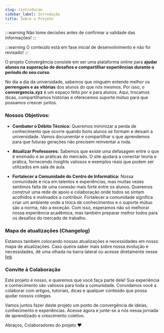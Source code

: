 ```yaml
---
slug: /introducao
sidebar_label: Introdução
title: Sobre o Projeto
---
```


:::warning
Não tome decisões antes de confirmar a validade das informações!
:::

:::warning
O conteúdo está em fase inicial de desenvolvimento e não foi revisado!
:::

O projeto Convergência consiste em ser uma plataforma online para **ajudar alunos na superação de desafios e compartilhar experiências durante o periodo do seu curso**.

No dia a dia da universidade, sabemos que ninguém entende melhor os **perrengues e as vitórias** dos alunos do que nós mesmos. Por isso, o **convergencia.xyz** é um espaço feito por e para alunos. Aqui, trocamos dicas, compartilhamos histórias e oferecemos suporte mútuo para que possamos crescer juntos.

### Nossos Objetivos:
- **Combater o Débito Técnico:** Queremos minimizar a perda de conhecimento que ocorre quando bons alunos se formam e deixam a universidade. Vamos documentar e compartilhar o que aprendemos para que futuras gerações não precisem reinventar a roda.

- **Atualizar Professores:** Sabemos que existe uma defasagem entre o que é ensinado e as práticas do mercado. O site ajudará a conectar teoria e prática, fornecendo insights valiosos e exemplos reais que podem ser utilizados em sala de aula.

- **Fortalecer a Comunidade do Centro de Informática:** Nossa comunidade é rica em talentos e experiências, mas muitas vezes sentimos falta de uma conexão mais forte entre os alunos. Queremos construir uma rede de apoio e colaboração onde todos se sintam acolhidos e motivados a contribuir. Fortalecer a comunidade significa criar um ambiente onde a troca de conhecimentos e o suporte mútuo são a norma, não a exceção. Com isso, esperamos não só melhorar nossa experiência acadêmica, mas também preparar melhor todos para os desafios do mercado de trabalho.

### Mapa de atualizações (Changelog)

Estamos também colocando nossas atualizações e necessidades em nosso mapa de atualizações. Caso queira saber mais sobre nossa evolução e necessidades, dê uma olhada na barra lateral ou acesse diretamente nesse [link](/docs/mapa-de-atualizacoes/atualizacoes)

### Convite à Colaboração
Este projeto é nosso, e queremos que você faça parte dele! Sua experiência e conhecimento são valiosos para toda a comunidade. Convidamos você a colaborar com artigos, tutoriais, dicas e qualquer conteúdo que possa ajudar nossos colegas.

Vamos juntos fazer deste projeto um ponto de convergência de ideias, conhecimento e experiências. Acesse agora e junte-se a nós nessa jornada de aprendizado e crescimento coletivo.

Abraços, Colaboradores do projeto ❤️





